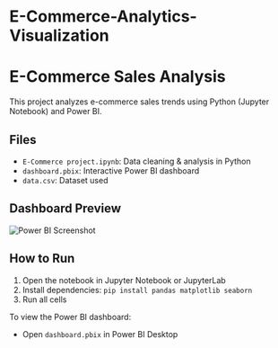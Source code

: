 # E-Commerce-Analytics-Visualization
# E-Commerce Sales Analysis

This project analyzes e-commerce sales trends using Python (Jupyter Notebook) and Power BI.

## Files
- `E-Commerce project.ipynb`: Data cleaning & analysis in Python
- `dashboard.pbix`: Interactive Power BI dashboard
- `data.csv`: Dataset used

## Dashboard Preview
![Power BI Screenshot](<img width="1043" height="580" alt="e-commerece sales dashboard" src="https://github.com/user-attachments/assets/c5eff333-c9c3-49c4-a0f2-e1c858ad8cd4" />
)

## How to Run
1. Open the notebook in Jupyter Notebook or JupyterLab
2. Install dependencies: `pip install pandas matplotlib seaborn`
3. Run all cells

To view the Power BI dashboard:
- Open `dashboard.pbix` in Power BI Desktop
